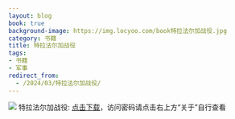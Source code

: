 ```yaml
---
layout: blog
book: true
background-image: https://img.locyoo.com/book特拉法尔加战役.jpg
category: 书籍
title: 特拉法尔加战役
tags:
- 书籍
- 军事
redirect_from:
  - /2024/03/特拉法尔加战役/
---
```

![](https://img.locyoo.com/book特拉法尔加战役.jpg)
特拉法尔加战役: <a name = "ref1" href="https://url18.ctfile.com/f/50983618-1350065495-cc579f?p=3619">点击下载</a>，访问密码请点击右上方“关于”自行查看